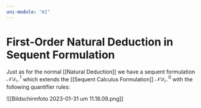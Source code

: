 ```yaml
---
uni-module: "AI"
---
```


# First-Order Natural Deduction in Sequent Formulation

Just as for the normal [[Natural Deduction]] we have a sequent formulation $\mathcal{ND}^1_{\vdash}$ which extends the [[Sequent Calculus Formulation]] $\mathcal{ND}^0_{\vdash}$ with the following quantifier rules:

![[Bildschirm­foto 2023-01-31 um 11.18.09.png]]

